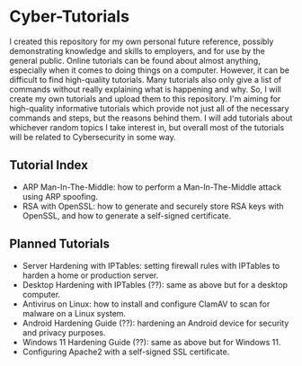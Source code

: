 # Cyber-Tutorials
I created this repository for my own personal future reference, possibly demonstrating knowledge and skills to employers, and for use by the general public. Online tutorials can be found about almost anything, especially when it comes to doing things on a computer. However, it can be difficult to find high-quality tutorials. Many tutorials also only give a list of commands without really explaining what is happening and why. So, I will create my own tutorials and upload them to this repository. I'm aiming for high-quality informative tutorials which provide not just all of the necessary commands and steps, but the reasons behind them. I will add tutorials about whichever random topics I take interest in, but overall most of the tutorials will be related to Cybersecurity in some way.
## Tutorial Index
- ARP Man-In-The-Middle: how to perform a Man-In-The-Middle attack using ARP spoofing.
- RSA with OpenSSL: how to generate and securely store RSA keys with OpenSSL, and how to generate a self-signed certificate.
## Planned Tutorials
- Server Hardening with IPTables: setting firewall rules with IPTables to harden a home or production server.
- Desktop Hardening with IPTables (??): same as above but for a desktop computer.
- Antivirus on Linux: how to install and configure ClamAV to scan for malware on a Linux system.
- Android Hardening Guide (??): hardening an Android device for security and privacy purposes.
- Windows 11 Hardening Guide (??): same as above but for Windows 11.
- Configuring Apache2 with a self-signed SSL certificate.
